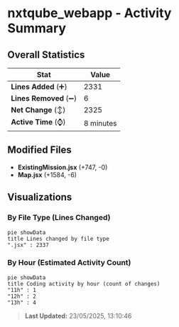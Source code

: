 # nxtqube_webapp - Activity Summary 

## Overall Statistics

| Stat                   | Value                                                             |
| ---------------------- | ----------------------------------------------------------------- |
| **Lines Added** (➕)   | 2331                                          |
| **Lines Removed** (➖) | 6                                        |
| **Net Change** (↕)    | 2325                |
| **Active Time** (⌚)   | 8 minutes |


## Modified Files
- **ExistingMission.jsx** (+747, -0)
- **Map.jsx** (+1584, -6)

## Visualizations

### By File Type (Lines Changed)

```mermaid
pie showData
title Lines changed by file type
".jsx" : 2337
```

### By Hour (Estimated Activity Count)

```mermaid
pie showData
title Coding activity by hour (count of changes)
"11h" : 1
"12h" : 2
"13h" : 4
```


> **Last Updated:** 23/05/2025, 13:10:46